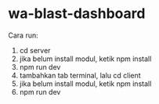 # wa-blast-dashboard

Cara run:
1. cd server
2. jika belum install modul, ketik npm install
3. npm run dev
4. tambahkan tab terminal, lalu cd client
5. jika belum install modul, ketik npm install
6. npm run dev

